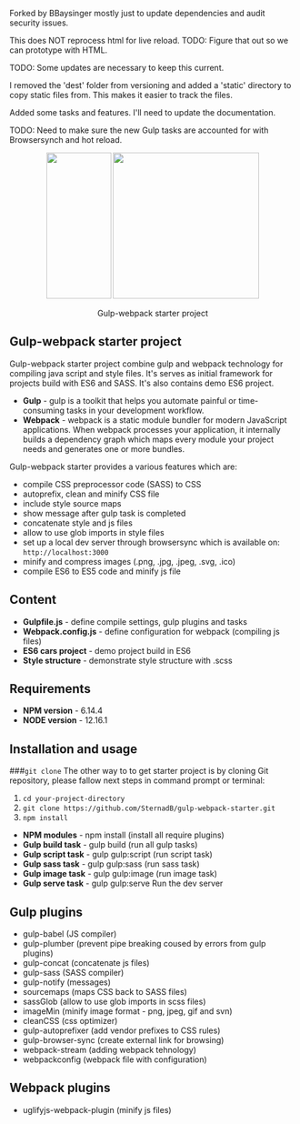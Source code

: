 Forked by BBaysinger mostly just to update dependencies and audit security issues.

This does NOT reprocess html for live reload. TODO: Figure that out so we can prototype with HTML. 

TODO: Some updates are necessary to keep this current.

I removed the 'dest' folder from versioning and added a 'static' directory to copy static files from. This makes it easier to track the files.

Added some tasks and features. I'll need to update the documentation.

TODO: Need to make sure the new Gulp tasks are accounted for with Browsersynch and hot reload.

<p align="center">
	<img height="257" width="114" src="https://raw.githubusercontent.com/gulpjs/artwork/master/gulp-2x.png">
	<img height="257" width="257" src="https://raw.githubusercontent.com/webpack/media/master/logo/icon.png">
  	<p align="center">Gulp-webpack starter project</p>
</p>

## Gulp-webpack starter project

Gulp-webpack starter project combine gulp and webpack technology for compiling java script and style files. It's serves as initial framework for projects build with ES6 and SASS. It's also contains demo ES6 project.

- **Gulp** - gulp is a toolkit that helps you automate painful or time-consuming tasks in your development workflow.
- **Webpack** - webpack is a static module bundler for modern JavaScript applications. When webpack processes your application, it internally builds a dependency graph which maps every module your project needs and generates one or more bundles.

Gulp-webpack starter provides a various features which are:
 - compile CSS preprocessor code (SASS) to CSS
 - autoprefix, clean and minify CSS file
 - include style source maps
 - show message after gulp task is completed
 - concatenate style and js files
 - allow to use glob imports in style files
 - set up a local dev server through browsersync which is available on: `http://localhost:3000`
 - minify and compress images (.png, .jpg, .jpeg, .svg, .ico)
 - compile ES6 to ES5 code and minify js file


## Content
- **Gulpfile.js** - define compile settings, gulp plugins and tasks
- **Webpack.config.js** - define configuration for webpack (compiling js files)
- **ES6 cars project** - demo project build in ES6
- **Style structure** - demonstrate style structure with .scss

## Requirements
- **NPM version** - 6.14.4
- **NODE version** - 12.16.1

## Installation and usage

###`git clone`
The other way to to get starter project is by cloning Git repository, please fallow next steps in command prompt or terminal:
1. `cd your-project-directory`
2. `git clone https://github.com/SternadB/gulp-webpack-starter.git`
3. `npm install`

- **NPM modules** - npm install (install all require plugins)
- **Gulp build task** - gulp build (run all gulp tasks)
- **Gulp script task** - gulp gulp:script (run script task)
- **Gulp sass task** - gulp gulp:sass (run sass task)
- **Gulp image task** - gulp gulp:image (run image task)
- **Gulp serve task** - gulp gulp:serve Run the dev server

## Gulp plugins
- gulp-babel (JS compiler)
- gulp-plumber (prevent pipe breaking coused by errors from gulp plugins)
- gulp-concat (concatenate js files)
- gulp-sass (SASS compiler)
- gulp-notify (messages)
- sourcemaps (maps CSS back to SASS files)
- sassGlob (allow to use glob imports in scss files)
- imageMin (minify image format - png, jpeg, gif and svn)
- cleanCSS (css optimizer)
- gulp-autoprefixer (add vendor prefixes to CSS rules)
- gulp-browser-sync (create external link for browsing)
- webpack-stream (adding webpack tehnology)
- webpackconfig (webpack file with configuration)

## Webpack plugins
- uglifyjs-webpack-plugin (minify js files)



